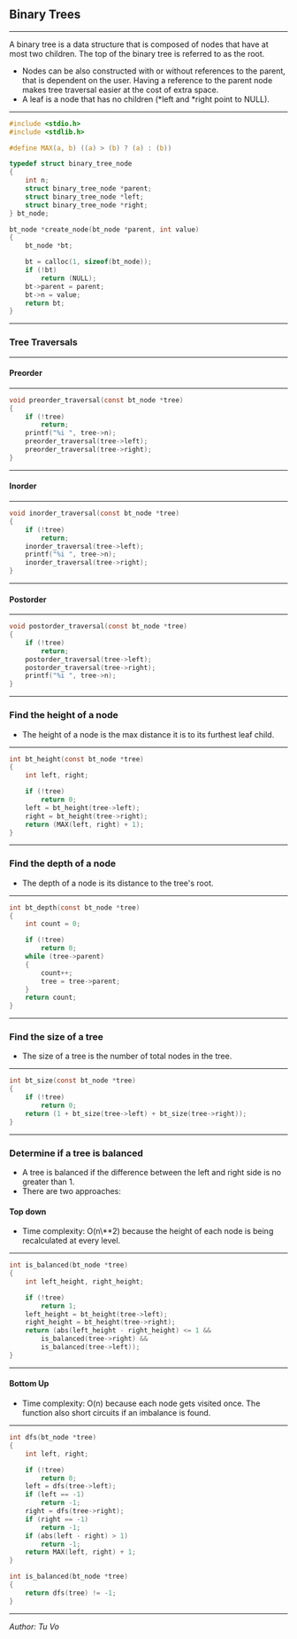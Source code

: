 ## Binary Trees

---

A binary tree is a data structure that is composed of nodes that have at most two children. The top of the binary tree is referred to as the root.

- Nodes can be also constructed with or without references to the parent, that is dependent on the user. Having a reference to the parent node makes tree traversal easier at the cost of extra space.
- A leaf is a node that has no children (\*left and \*right point to NULL).

---

```c
#include <stdio.h>
#include <stdlib.h>

#define MAX(a, b) ((a) > (b) ? (a) : (b))

typedef struct binary_tree_node
{
	int n;
	struct binary_tree_node *parent;
	struct binary_tree_node *left;
	struct binary_tree_node *right;
} bt_node;

bt_node *create_node(bt_node *parent, int value)
{
	bt_node *bt;

	bt = calloc(1, sizeof(bt_node));
	if (!bt)
		return (NULL);
	bt->parent = parent;
	bt->n = value;
	return bt;
}
```

---

### Tree Traversals

---

#### Preorder

---

```c
void preorder_traversal(const bt_node *tree)
{
	if (!tree)
		return;
	printf("%i ", tree->n);
	preorder_traversal(tree->left);
	preorder_traversal(tree->right);
}
```

---

#### Inorder

---

```c
void inorder_traversal(const bt_node *tree)
{
	if (!tree)
		return;
    inorder_traversal(tree->left);
    printf("%i ", tree->n);
	inorder_traversal(tree->right);
}
```

---

#### Postorder

---

```c
void postorder_traversal(const bt_node *tree)
{
	if (!tree)
		return;
    postorder_traversal(tree->left);
    postorder_traversal(tree->right);
    printf("%i ", tree->n);
}
```

---

### Find the height of a node

- The height of a node is the max distance it is to its furthest leaf child.

---

```c
int bt_height(const bt_node *tree)
{
	int left, right;

	if (!tree)
		return 0;
	left = bt_height(tree->left);
	right = bt_height(tree->right);
	return (MAX(left, right) + 1);
}

```

---

### Find the depth of a node

- The depth of a node is its distance to the tree's root.

---

```c
int bt_depth(const bt_node *tree)
{
	int count = 0;

	if (!tree)
		return 0;
	while (tree->parent)
	{
		count++;
		tree = tree->parent;
	}
	return count;
}
```

---

### Find the size of a tree

- The size of a tree is the number of total nodes in the tree.

---

```c
int bt_size(const bt_node *tree)
{
	if (!tree)
		return 0;
	return (1 + bt_size(tree->left) + bt_size(tree->right));
}
```

---

### Determine if a tree is balanced

- A tree is balanced if the difference between the left and right side is no greater than 1.
- There are two approaches:

#### Top down

- Time complexity: O(n\\\*\*2) because the height of each node is being recalculated at every level.

---

```c
int is_balanced(bt_node *tree)
{
    int left_height, right_height;

    if (!tree)
        return 1;
    left_height = bt_height(tree->left);
    right_height = bt_height(tree->right);
    return (abs(left_height - right_height) <= 1 &&
        is_balanced(tree->right) &&
        is_balanced(tree->left));
}
```

---

#### Bottom Up

- Time complexity: O(n) because each node gets visited once. The function also short circuits if an imbalance is found.

---

```c
int dfs(bt_node *tree)
{
    int left, right;

    if (!tree)
        return 0;
    left = dfs(tree->left);
    if (left == -1)
        return -1;
    right = dfs(tree->right);
    if (right == -1)
        return -1;
    if (abs(left - right) > 1)
        return -1;
    return MAX(left, right) + 1;
}

int is_balanced(bt_node *tree)
{
    return dfs(tree) != -1;
}
```

---

_Author: Tu Vo_
